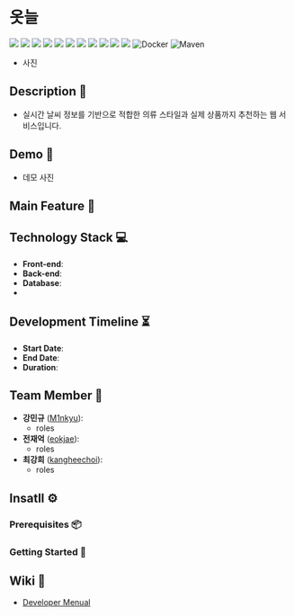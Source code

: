 # 옷늘 
<img src="https://img.shields.io/badge/java-007396?style=for-the-badge&logo=java&logoColor=white">
<img src="https://img.shields.io/badge/html5-E34F26?style=for-the-badge&logo=html5&logoColor=white"> 
<img src="https://img.shields.io/badge/css-1572B6?style=for-the-badge&logo=css3&logoColor=white"> 
<img src="https://img.shields.io/badge/javascript-F7DF1E?style=for-the-badge&logo=javascript&logoColor=black"> 
<img src="https://img.shields.io/badge/mysql-4479A1?style=for-the-badge&logo=mysql&logoColor=white"> 
<img src="https://img.shields.io/badge/springboot-6DB33F?style=for-the-badge&logo=springboot&logoColor=white">
<img src="https://img.shields.io/badge/linux-FCC624?style=for-the-badge&logo=linux&logoColor=black"> 
<img src="https://img.shields.io/badge/amazonaws-232F3E?style=for-the-badge&logo=amazonaws&logoColor=white"> 
<img src="https://img.shields.io/badge/apache tomcat-F8DC75?style=for-the-badge&logo=apachetomcat&logoColor=white">
<img src="https://img.shields.io/badge/github-181717?style=for-the-badge&logo=github&logoColor=white">
<img src="https://img.shields.io/badge/git-F05032?style=for-the-badge&logo=git&logoColor=white">
<img src="https://img.shields.io/badge/Docker-2496ED?style=for-the-badge&logo=docker&logoColor=white" alt="Docker">
<img src="https://img.shields.io/badge/Maven-C71A36?style=for-the-badge&logo=apachemaven&logoColor=white" alt="Maven">


- 사진
## Description 🌟
- 실시간 날씨 정보를 기반으로 적합한 의류 스타일과 실제 상품까지 추천하는 웹 서비스입니다.

## Demo 📱
- 데모 사진

## Main Feature 🔧


## Technology Stack 💻
- **Front-end**: 
- **Back-end**:
- **Database**:
- 

## Development Timeline ⏳
- **Start Date**: 
- **End Date**:
- **Duration**: 

## Team Member 👥
- **강민규** ([M1nkyu](https://github.com/M1nKyu)):
	- roles
- **전재억** ([eokjae](https://github.com/eokjae)):
	- roles
- **최강희** ([kangheechoi](https://github.com/kangheechoi)):
	- roles

## Insatll ⚙️
### Prerequisites 📦

### Getting Started 🚀

## Wiki 📖
- [Developer Menual](https://github.com/M1nKyu/weather-clothes/wiki/%F0%9F%91%A8%F0%9F%8F%BC%E2%80%8D%F0%9F%92%BB-Developer-Menual)
